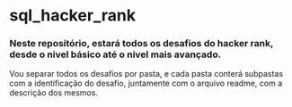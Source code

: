 # sql_hacker_rank

### Neste repositório, estará todos os desafios do hacker rank, desde o nivel básico até o nivel mais avançado.

Vou separar todos os desafios por pasta, e cada pasta conterá subpastas com a identificação do desafio, juntamente com o arquivo readme, com a descrição dos mesmos.
